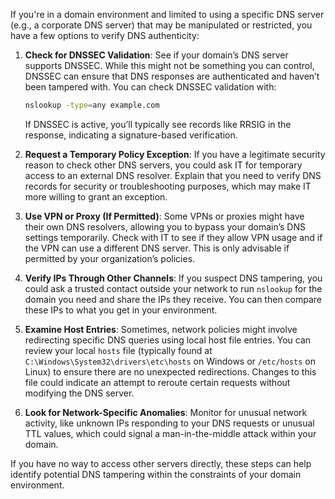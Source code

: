 If you're in a domain environment and limited to using a specific DNS server (e.g., a corporate DNS server) that may be manipulated or restricted, you have a few options to verify DNS authenticity:

1. **Check for DNSSEC Validation**:
   See if your domain’s DNS server supports DNSSEC. While this might not be something you can control, DNSSEC can ensure that DNS responses are authenticated and haven’t been tampered with. You can check DNSSEC validation with:

   ```sh
   nslookup -type=any example.com
   ```

   If DNSSEC is active, you’ll typically see records like RRSIG in the response, indicating a signature-based verification.

2. **Request a Temporary Policy Exception**:
   If you have a legitimate security reason to check other DNS servers, you could ask IT for temporary access to an external DNS resolver. Explain that you need to verify DNS records for security or troubleshooting purposes, which may make IT more willing to grant an exception.

3. **Use VPN or Proxy (If Permitted)**:
   Some VPNs or proxies might have their own DNS resolvers, allowing you to bypass your domain’s DNS settings temporarily. Check with IT to see if they allow VPN usage and if the VPN can use a different DNS server. This is only advisable if permitted by your organization’s policies.

4. **Verify IPs Through Other Channels**:
   If you suspect DNS tampering, you could ask a trusted contact outside your network to run `nslookup` for the domain you need and share the IPs they receive. You can then compare these IPs to what you get in your environment.

5. **Examine Host Entries**:
   Sometimes, network policies might involve redirecting specific DNS queries using local host file entries. You can review your local `hosts` file (typically found at `C:\Windows\System32\drivers\etc\hosts` on Windows or `/etc/hosts` on Linux) to ensure there are no unexpected redirections. Changes to this file could indicate an attempt to reroute certain requests without modifying the DNS server.

6. **Look for Network-Specific Anomalies**:
   Monitor for unusual network activity, like unknown IPs responding to your DNS requests or unusual TTL values, which could signal a man-in-the-middle attack within your domain.

If you have no way to access other servers directly, these steps can help identify potential DNS tampering within the constraints of your domain environment.
